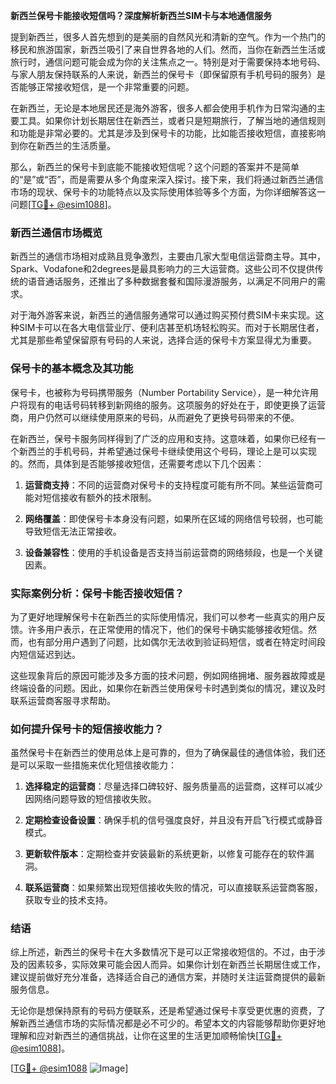 **新西兰保号卡能接收短信吗？深度解析新西兰SIM卡与本地通信服务**

提到新西兰，很多人首先想到的是美丽的自然风光和清新的空气。作为一个热门的移民和旅游国家，新西兰吸引了来自世界各地的人们。然而，当你在新西兰生活或旅行时，通信问题可能会成为你的关注焦点之一。特别是对于需要保持本地号码、与家人朋友保持联系的人来说，新西兰的保号卡（即保留原有手机号码的服务）是否能够正常接收短信，是一个非常重要的问题。

在新西兰，无论是本地居民还是海外游客，很多人都会使用手机作为日常沟通的主要工具。如果你计划长期居住在新西兰，或者只是短期旅行，了解当地的通信规则和功能是非常必要的。尤其是涉及到保号卡的功能，比如能否接收短信，直接影响到你在新西兰的生活质量。

那么，新西兰的保号卡到底能不能接收短信呢？这个问题的答案并不是简单的“是”或“否”，而是需要从多个角度来深入探讨。接下来，我们将通过新西兰通信市场的现状、保号卡的功能特点以及实际使用体验等多个方面，为你详细解答这一问题[[TG💪+ @esim1088](https://t.me/s/esim1088)]。

### 新西兰通信市场概览

新西兰的通信市场相对成熟且竞争激烈，主要由几家大型电信运营商主导。其中，Spark、Vodafone和2degrees是最具影响力的三大运营商。这些公司不仅提供传统的语音通话服务，还推出了多种数据套餐和国际漫游服务，以满足不同用户的需求。

对于海外游客来说，新西兰的通信服务通常可以通过购买预付费SIM卡来实现。这种SIM卡可以在各大电信营业厅、便利店甚至机场轻松购买。而对于长期居住者，尤其是那些希望保留原有号码的人来说，选择合适的保号卡方案显得尤为重要。

### 保号卡的基本概念及其功能

保号卡，也被称为号码携带服务（Number Portability Service），是一种允许用户将现有的电话号码转移到新网络的服务。这项服务的好处在于，即使更换了运营商，用户仍然可以继续使用原来的号码，从而避免了更换号码带来的不便。

在新西兰，保号卡服务同样得到了广泛的应用和支持。这意味着，如果你已经有一个新西兰的手机号码，并希望通过保号卡继续使用这个号码，理论上是可以实现的。然而，具体到是否能够接收短信，还需要考虑以下几个因素：

1. **运营商支持**：不同的运营商对保号卡的支持程度可能有所不同。某些运营商可能对短信接收有额外的技术限制。
   
2. **网络覆盖**：即使保号卡本身没有问题，如果所在区域的网络信号较弱，也可能导致短信无法正常接收。

3. **设备兼容性**：使用的手机设备是否支持当前运营商的网络频段，也是一个关键因素。

### 实际案例分析：保号卡能否接收短信？

为了更好地理解保号卡在新西兰的实际使用情况，我们可以参考一些真实的用户反馈。许多用户表示，在正常使用的情况下，他们的保号卡确实能够接收短信。然而，也有部分用户遇到了问题，比如偶尔无法收到验证码短信，或者在特定时间段内短信延迟到达。

这些现象背后的原因可能涉及多方面的技术问题，例如网络拥堵、服务器故障或是终端设备的问题。因此，如果你在新西兰使用保号卡时遇到类似的情况，建议及时联系运营商客服寻求帮助。

### 如何提升保号卡的短信接收能力？

虽然保号卡在新西兰的使用总体上是可靠的，但为了确保最佳的通信体验，我们还是可以采取一些措施来优化短信接收能力：

1. **选择稳定的运营商**：尽量选择口碑较好、服务质量高的运营商，这样可以减少因网络问题导致的短信接收失败。

2. **定期检查设备设置**：确保手机的信号强度良好，并且没有开启飞行模式或静音模式。

3. **更新软件版本**：定期检查并安装最新的系统更新，以修复可能存在的软件漏洞。

4. **联系运营商**：如果频繁出现短信接收失败的情况，可以直接联系运营商客服，获取专业的技术支持。

### 结语

综上所述，新西兰的保号卡在大多数情况下是可以正常接收短信的。不过，由于涉及的因素较多，实际效果可能会因人而异。如果你计划在新西兰长期居住或工作，建议提前做好充分准备，选择适合自己的通信方案，并随时关注运营商提供的最新服务信息。

无论你是想保持原有的号码方便联系，还是希望通过保号卡享受更优惠的资费，了解新西兰通信市场的实际情况都是必不可少的。希望本文的内容能够帮助你更好地理解和应对新西兰的通信挑战，让你在这里的生活更加顺畅愉快[[TG💪+ @esim1088](https://t.me/s/esim1088)]。

[[TG💪+ @esim1088](https://t.me/s/esim1088) ![Image](https://i.postimg.cc/4NQfJmqS/Snipaste-2025-05-13-00-14-12.png)]